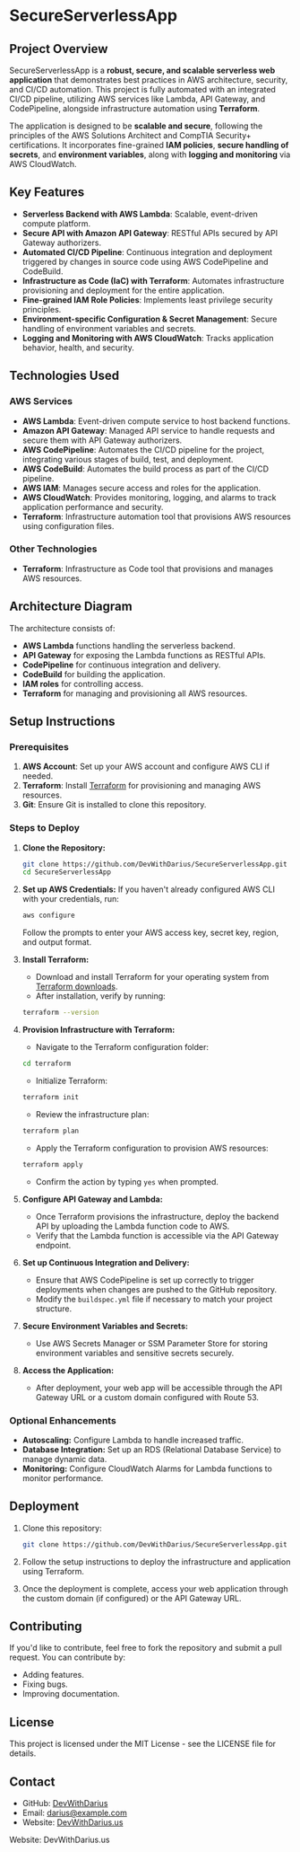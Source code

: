 # **SecureServerlessApp**

## **Project Overview**
SecureServerlessApp is a **robust, secure, and scalable serverless web application** that demonstrates best practices in AWS architecture, security, and CI/CD automation. This project is fully automated with an integrated CI/CD pipeline, utilizing AWS services like Lambda, API Gateway, and CodePipeline, alongside infrastructure automation using **Terraform**.

The application is designed to be **scalable and secure**, following the principles of the AWS Solutions Architect and CompTIA Security+ certifications. It incorporates fine-grained **IAM policies**, **secure handling of secrets**, and **environment variables**, along with **logging and monitoring** via AWS CloudWatch.

## **Key Features**
- **Serverless Backend with AWS Lambda**: Scalable, event-driven compute platform.
- **Secure API with Amazon API Gateway**: RESTful APIs secured by API Gateway authorizers.
- **Automated CI/CD Pipeline**: Continuous integration and deployment triggered by changes in source code using AWS CodePipeline and CodeBuild.
- **Infrastructure as Code (IaC) with Terraform**: Automates infrastructure provisioning and deployment for the entire application.
- **Fine-grained IAM Role Policies**: Implements least privilege security principles.
- **Environment-specific Configuration & Secret Management**: Secure handling of environment variables and secrets.
- **Logging and Monitoring with AWS CloudWatch**: Tracks application behavior, health, and security.

## **Technologies Used**

### **AWS Services**
- **AWS Lambda**: Event-driven compute service to host backend functions.
- **Amazon API Gateway**: Managed API service to handle requests and secure them with API Gateway authorizers.
- **AWS CodePipeline**: Automates the CI/CD pipeline for the project, integrating various stages of build, test, and deployment.
- **AWS CodeBuild**: Automates the build process as part of the CI/CD pipeline.
- **AWS IAM**: Manages secure access and roles for the application.
- **AWS CloudWatch**: Provides monitoring, logging, and alarms to track application performance and security.
- **Terraform**: Infrastructure automation tool that provisions AWS resources using configuration files.

### **Other Technologies**
- **Terraform**: Infrastructure as Code tool that provisions and manages AWS resources.

## **Architecture Diagram**
The architecture consists of:
- **AWS Lambda** functions handling the serverless backend.
- **API Gateway** for exposing the Lambda functions as RESTful APIs.
- **CodePipeline** for continuous integration and delivery.
- **CodeBuild** for building the application.
- **IAM roles** for controlling access.
- **Terraform** for managing and provisioning all AWS resources.

## **Setup Instructions**

### **Prerequisites**
1. **AWS Account**: Set up your AWS account and configure AWS CLI if needed.
2. **Terraform**: Install [Terraform](https://www.terraform.io/) for provisioning and managing AWS resources.
3. **Git**: Ensure Git is installed to clone this repository.

### **Steps to Deploy**

1. **Clone the Repository:**
    ```bash
    git clone https://github.com/DevWithDarius/SecureServerlessApp.git
    cd SecureServerlessApp
    ```

2. **Set up AWS Credentials:**
   If you haven't already configured AWS CLI with your credentials, run:
    ```bash
    aws configure
    ```
   Follow the prompts to enter your AWS access key, secret key, region, and output format.

3. **Install Terraform:**
   - Download and install Terraform for your operating system from [Terraform downloads](https://www.terraform.io/downloads.html).
   - After installation, verify by running:
    ```bash
    terraform --version
    ```

4. **Provision Infrastructure with Terraform:**
   - Navigate to the Terraform configuration folder:
    ```bash
    cd terraform
    ```
   - Initialize Terraform:
    ```bash
    terraform init
    ```
   - Review the infrastructure plan:
    ```bash
    terraform plan
    ```
   - Apply the Terraform configuration to provision AWS resources:
    ```bash
    terraform apply
    ```
   - Confirm the action by typing `yes` when prompted.

5. **Configure API Gateway and Lambda:**
   - Once Terraform provisions the infrastructure, deploy the backend API by uploading the Lambda function code to AWS.
   - Verify that the Lambda function is accessible via the API Gateway endpoint.

6. **Set up Continuous Integration and Delivery:**
   - Ensure that AWS CodePipeline is set up correctly to trigger deployments when changes are pushed to the GitHub repository.
   - Modify the `buildspec.yml` file if necessary to match your project structure.

7. **Secure Environment Variables and Secrets:**
   - Use AWS Secrets Manager or SSM Parameter Store for storing environment variables and sensitive secrets securely.

8. **Access the Application:**
   - After deployment, your web app will be accessible through the API Gateway URL or a custom domain configured with Route 53.

### **Optional Enhancements**
- **Autoscaling:** Configure Lambda to handle increased traffic.
- **Database Integration:** Set up an RDS (Relational Database Service) to manage dynamic data.
- **Monitoring:** Configure CloudWatch Alarms for Lambda functions to monitor performance.

## **Deployment**

1. Clone this repository:
    ```bash
    git clone https://github.com/DevWithDarius/SecureServerlessApp.git
    ```

2. Follow the setup instructions to deploy the infrastructure and application using Terraform.

3. Once the deployment is complete, access your web application through the custom domain (if configured) or the API Gateway URL.

## **Contributing**
If you'd like to contribute, feel free to fork the repository and submit a pull request. You can contribute by:
- Adding features.
- Fixing bugs.
- Improving documentation.

## **License**
This project is licensed under the MIT License - see the LICENSE file for details.

## **Contact**
- GitHub: [DevWithDarius](https://github.com/DevWithDarius)
- Email: darius@example.com
- Website: [DevWithDarius.us](https://DevWithDarius.us)

Website: DevWithDarius.us
